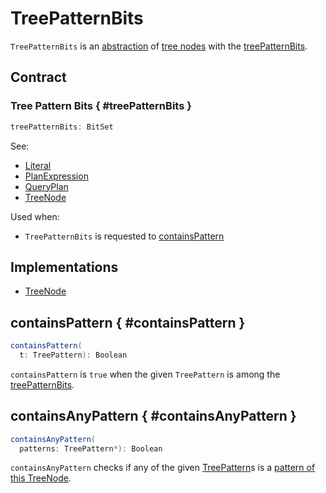 # TreePatternBits

`TreePatternBits` is an [abstraction](#contract) of [tree nodes](#implementations) with the [treePatternBits](#treePatternBits).

## Contract

### Tree Pattern Bits { #treePatternBits }

```scala
treePatternBits: BitSet
```

See:

* [Literal](../expressions/Literal.md#treePatternBits)
* [PlanExpression](../expressions/PlanExpression.md#treePatternBits)
* [QueryPlan](../catalyst/QueryPlan.md#treePatternBits)
* [TreeNode](../catalyst/TreeNode.md#treePatternBits)

Used when:

* `TreePatternBits` is requested to [containsPattern](#containsPattern)

## Implementations

* [TreeNode](TreeNode.md)

## containsPattern { #containsPattern }

```scala
containsPattern(
  t: TreePattern): Boolean
```

`containsPattern` is `true` when the given `TreePattern` is among the [treePatternBits](#treePatternBits).

## containsAnyPattern { #containsAnyPattern }

```scala
containsAnyPattern(
  patterns: TreePattern*): Boolean
```

`containsAnyPattern` checks if any of the given [TreePattern](TreePattern.md)s is a [pattern of this TreeNode](#containsPattern).
